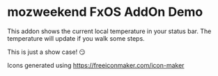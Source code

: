# mozweekend FxOS AddOn Demo

This addon shows the current local temperature in your status bar. The temperature will update if you walk some steps.

This is just a show case! :smirk:

Icons generated using https://freeiconmaker.com/icon-maker